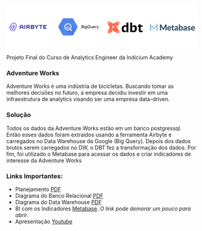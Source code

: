 ![alt text](https://github.com/felipedeavila5/adventure-works/blob/master/images/stack.png?raw=true)


Projeto Final do Curso de Analytics Engineer da Indicium Academy 
### Adventure Works

Adventure Works é uma indústria de bicicletas. Buscando tomar as
melhores decisões no futuro, a empresa decidiu investir em uma infraestrutura
de analytics visando ser uma empresa data-driven. 


### Solução
Todos os dados da Adventure Works estão em um banco postgressql. 
Então esses dados foram extraidos usando a ferramenta Airbyte
e carregados no Data Warehouse da Google (Big Query). Depois 
dos dados brutos  serem carregados no DW, o DBT fez a
transformação dos dados.  Por fim, foi utilizado o 
Metabase para acessar os dados e criar indicadores de interesse
da Adventure Works


### Links Importantes:

- Planejamento [PDF](https://github.com/felipedeavila5/adventure-works/blob/master/documents/project_plan.pdf)
- Diagrama do Banco Relacional [PDF](https://github.com/felipedeavila5/adventure-works/blob/master/documents/db_schema.pdf)
- Diagrama do Data Warehouse [PDF](https://github.com/felipedeavila5/adventure-works/blob/master/documents/dw_schema.pdf)
- BI com os Indicadores [Metabase](https://project-adventure-works.herokuapp.com/public/dashboard/f0944f0a-3b96-491f-b62e-a5097add909e). *O link pode demorar um pouco para abrir*.
- Apresentação [Youtube](https://www.youtube.com/watch?v=F6YXZBHtalI)

